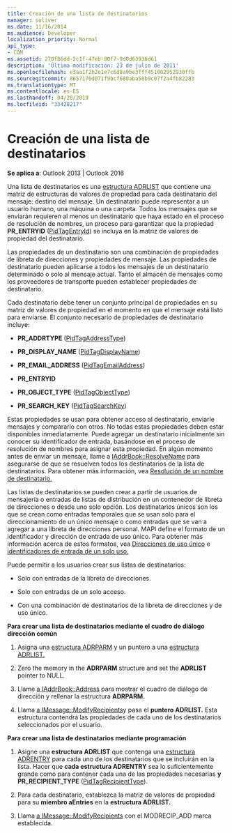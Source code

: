 ```yaml
---
title: Creación de una lista de destinatarios
manager: soliver
ms.date: 11/16/2014
ms.audience: Developer
localization_priority: Normal
api_type:
- COM
ms.assetid: 270f86dd-2c1f-47eb-80f7-9d0d63936d61
description: 'Última modificación: 23 de julio de 2011'
ms.openlocfilehash: e3aa1f2b2e1e7c6d8a9be3fff451002952930ffb
ms.sourcegitcommit: 8657170d071f9bcf680aba50b9c07f2a4fb82283
ms.translationtype: MT
ms.contentlocale: es-ES
ms.lasthandoff: 04/28/2019
ms.locfileid: "33428217"
---
```

# <a name="creating-a-recipient-list"></a>Creación de una lista de destinatarios

  
  
**Se aplica a**: Outlook 2013 | Outlook 2016 
  
Una lista de destinatarios es una [estructura ADRLIST](adrlist.md) que contiene una matriz de estructuras de valores de propiedad para cada destinatario del mensaje: destino del mensaje. Un destinatario puede representar a un usuario humano, una máquina o una carpeta. Todos los mensajes que se enviarán requieren al menos un destinatario que haya estado en el proceso de resolución de nombres, un proceso para garantizar que la propiedad **PR_ENTRYID** ([PidTagEntryId](pidtagentryid-canonical-property.md)) se incluya en la matriz de valores de propiedad del destinatario. 
  
Las propiedades de un destinatario son una combinación de propiedades de libreta de direcciones y propiedades de mensaje. Las propiedades de destinatario pueden aplicarse a todos los mensajes de un destinatario determinado o solo al mensaje actual. Tanto el almacén de mensajes como los proveedores de transporte pueden establecer propiedades de destinatario. 
  
Cada destinatario debe tener un conjunto principal de propiedades en su matriz de valores de propiedad en el momento en que el mensaje está listo para enviarse. El conjunto necesario de propiedades de destinatario incluye:
  
- **PR_ADDRTYPE** ([PidTagAddressType](pidtagaddresstype-canonical-property.md)) 
    
- **PR_DISPLAY_NAME** ([PidTagDisplayName](pidtagdisplayname-canonical-property.md)) 
    
- **PR_EMAIL_ADDRESS** ([PidTagEmailAddress](pidtagemailaddress-canonical-property.md)) 
    
- **PR_ENTRYID**
    
- **PR_OBJECT_TYPE** ([PidTagObjectType](pidtagobjecttype-canonical-property.md)) 
    
- **PR_SEARCH_KEY** ([PidTagSearchKey](pidtagsearchkey-canonical-property.md)) 
    
Estas propiedades se usan para obtener acceso al destinatario, enviarle mensajes y compararlo con otros. No todas estas propiedades deben estar disponibles inmediatamente. Puede agregar un destinatario inicialmente sin conocer su identificador de entrada, basándose en el proceso de resolución de nombres para asignar esta propiedad. En algún momento antes de enviar un mensaje, llame a [IAddrBook::ResolveName](iaddrbook-resolvename.md) para asegurarse de que se resuelven todos los destinatarios de la lista de destinatarios. Para obtener más información, vea [Resolución de un nombre de destinatario.](resolving-a-recipient-name.md)
  
Las listas de destinatarios se pueden crear a partir de usuarios de mensajería o entradas de listas de distribución en un contenedor de libreta de direcciones o desde uno solo opción. Los destinatarios únicos son los que se crean como entradas temporales que se usan solo para el direccionamiento de un único mensaje o como entradas que se van a agregar a una libreta de direcciones personal. MAPI define el formato de un identificador y dirección de entrada de uso único. Para obtener más información acerca de estos formatos, vea [Direcciones de uso único](one-off-addresses.md) e [identificadores de entrada de un solo uso.](one-off-entry-identifiers.md)
  
Puede permitir a los usuarios crear sus listas de destinatarios:
  
- Solo con entradas de la libreta de direcciones.
    
- Solo con entradas de un solo acceso.
    
- Con una combinación de destinatarios de la libreta de direcciones y de uso único.
    
 **Para crear una lista de destinatarios mediante el cuadro de diálogo dirección común**
  
1. Asigna una [estructura ADRPARM](adrparm.md) y un puntero a una [estructura ADRLIST.](adrlist.md) 
    
2. Zero the memory in the **ADRPARM** structure and set the **ADRLIST** pointer to NULL. 
    
3. Llame [a IAddrBook::Address](iaddrbook-address.md) para mostrar el cuadro de diálogo de dirección y rellenar la estructura **ADRPARM.** 
    
4. Llama [a IMessage::ModifyRecipients](imessage-modifyrecipients.md)y pasa el **puntero ADRLIST.** Esta estructura contendrá las propiedades de cada uno de los destinatarios seleccionados por el usuario. 
    
 **Para crear una lista de destinatarios mediante programación**
  
1. Asigne una **estructura ADRLIST** que contenga una [estructura ADRENTRY](adrentry.md) para cada uno de los destinatarios que se incluirán en la lista. Hacer que **cada estructura ADRENTRY** sea lo suficientemente grande como para contener cada una de las propiedades necesarias **y PR_RECIPIENT_TYPE** ([PidTagRecipientType](pidtagrecipienttype-canonical-property.md)).
    
2. Para cada destinatario, establezca la matriz de valores de propiedad para su **miembro aEntries** en la **estructura ADRLIST.** 
    
3. Llama [a IMessage::ModifyRecipients](imessage-modifyrecipients.md) con el MODRECIP_ADD marca establecida. 
    

